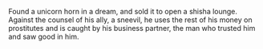 Found a unicorn horn in a dream, and sold it to open a shisha lounge. Against the counsel of his ally, a sneevil, he uses the rest of his money on prostitutes and is caught by his business partner, the man who trusted him and saw good in him.